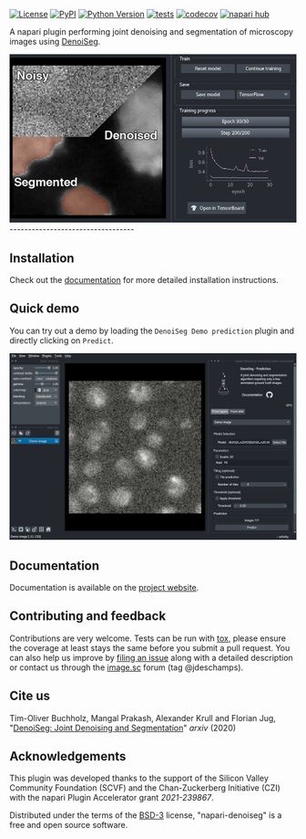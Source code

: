 
[![License](https://img.shields.io/pypi/l/napari-denoiseg.svg?color=green)](https://github.com/juglab/napari-denoiseg/raw/main/LICENSE)
[![PyPI](https://img.shields.io/pypi/v/napari-denoiseg.svg?color=green)](https://pypi.org/project/napari-denoiseg)
[![Python Version](https://img.shields.io/pypi/pyversions/napari-denoiseg.svg?color=green)](https://python.org)
[![tests](https://github.com/juglab/napari-denoiseg/workflows/build/badge.svg)](https://github.com/juglab/napari-denoiseg/actions)
[![codecov](https://codecov.io/gh/juglab/napari-denoiseg/branch/main/graph/badge.svg)](https://codecov.io/gh/juglab/napari-denoiseg)
[![napari hub](https://img.shields.io/endpoint?url=https://api.napari-hub.org/shields/napari-denoiseg)](https://napari-hub.org/plugins/napari-denoiseg)

A napari plugin performing joint denoising and segmentation of microscopy images using [DenoiSeg](https://github.com/juglab/DenoiSeg).

<img src="https://raw.githubusercontent.com/juglab/napari-denoiseg/master/docs/images/example.png" width="800" />
----------------------------------

## Installation

Check out the [documentation](https://juglab.github.io/napari-denoiseg/installation.html) for more detailed installation 
instructions. 


## Quick demo

You can try out a demo by loading the `DenoiSeg Demo prediction` plugin and directly clicking on `Predict`.


<img src="https://raw.githubusercontent.com/juglab/napari-denoiseg/master/docs/images/prediction.gif" width="800" />


## Documentation

Documentation is available on the [project website](https://juglab.github.io/napari-denoiseg/).


## Contributing and feedback

Contributions are very welcome. Tests can be run with [tox], please ensure
the coverage at least stays the same before you submit a pull request. You can also 
help us improve by [filing an issue] along with a detailed description or contact us
through the [image.sc](https://forum.image.sc/) forum (tag @jdeschamps).


## Cite us


Tim-Oliver Buchholz, Mangal Prakash, Alexander Krull and Florian Jug, "[DenoiSeg: Joint Denoising and Segmentation](https://arxiv.org/abs/2005.02987)" _arxiv_ (2020)


## Acknowledgements

This plugin was developed thanks to the support of the Silicon Valley Community Foundation (SCVF) and the 
Chan-Zuckerberg Initiative (CZI) with the napari Plugin Accelerator grant _2021-239867_.


Distributed under the terms of the [BSD-3] license,
"napari-denoiseg" is a free and open source software.

[napari]: https://github.com/napari/napari
[Cookiecutter]: https://github.com/audreyr/cookiecutter
[@napari]: https://github.com/napari
[MIT]: http://opensource.org/licenses/MIT
[BSD-3]: http://opensource.org/licenses/BSD-3-Clause
[GNU GPL v3.0]: http://www.gnu.org/licenses/gpl-3.0.txt
[GNU LGPL v3.0]: http://www.gnu.org/licenses/lgpl-3.0.txt
[Apache Software License 2.0]: http://www.apache.org/licenses/LICENSE-2.0
[Mozilla Public License 2.0]: https://www.mozilla.org/media/MPL/2.0/index.txt
[cookiecutter-napari-plugin]: https://github.com/napari/cookiecutter-napari-plugin

[filing an issue]: https://github.com/juglab/napari-denoiseg/issues

[napari]: https://github.com/napari/napari
[tox]: https://tox.readthedocs.io/en/latest/
[pip]: https://pypi.org/project/pip/
[PyPI]: https://pypi.org/
